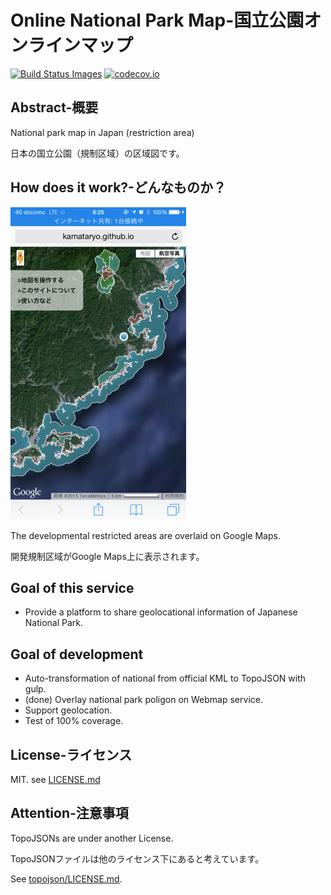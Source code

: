 # Online National Park Map-国立公園オンラインマップ

[![Build Status Images](https://travis-ci.org/KamataRyo/nationalpark-map.svg)](https://travis-ci.org/KamataRyo/nationalpark-map)
[![codecov.io](https://codecov.io/github/KamataRyo/nationalpark-map/coverage.svg?branch=master)](https://codecov.io/github/KamataRyo/nationalpark-map?branch=master)

## Abstract-概要

National park map in Japan (restriction area)

日本の国立公園（規制区域）の区域図です。

## How does it work?-どんなものか？

![screen shot](screenshot.png)

The developmental restricted areas are overlaid on Google Maps.

開発規制区域がGoogle Maps上に表示されます。

## Goal of this service

- Provide a platform to share geolocational information of Japanese National Park.

## Goal of development

- Auto-transformation of national from official KML to TopoJSON with gulp.
- (done) Overlay national park poligon on Webmap service.
- Support geolocation.
- Test of 100% coverage.


## License-ライセンス
MIT. see [LICENSE.md](LICENSE.md)

## Attention-注意事項
TopoJSONs are under another License.

TopoJSONファイルは他のライセンス下にあると考えています。

See [topojson/LICENSE.md](topojson/LICENSE.md).
